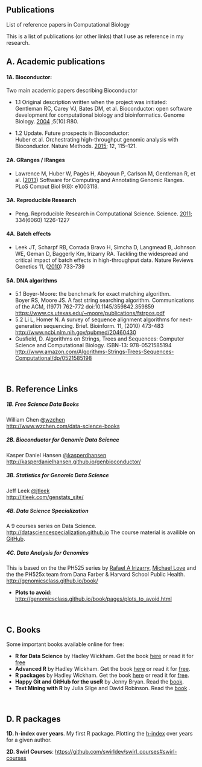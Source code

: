 ## Publications
List of reference papers in Computational Biology

This is a list of publications (or other links) that I use as reference in my research. 

## A. Academic publications
#### 1A. Bioconductor:  
Two main academic papers describing Bioconductor 
 
 * 1.1 Original description written when the project was initiated:  
 Gentleman RC, Carey VJ, Bates DM, et al. Bioconductor: open software development for computational biology and bioinformatics.
 Genome Biology. [2004](http://www.ncbi.nlm.nih.gov/pmc/articles/PMC545600/) ;5(10):R80.  
 
 * 1.2 Update. Future prospects in Bioconductor:  
 Huber et al. Orchestrating high-throughput genomic analysis with Bioconductor. 
 Nature Methods. [2015](http://www.nature.com/nmeth/journal/v12/n2/abs/nmeth.3252.html); 12, 115–121.  
 

#### 2A. GRanges / IRanges
* Lawrence M, Huber W, Pagès H, Aboyoun P, Carlson M, Gentleman R, et al. ([2013](http://journals.plos.org/ploscompbiol/article?id=10.1371/journal.pcbi.1003118)) Software for Computing and Annotating Genomic Ranges. PLoS Comput Biol 9(8): e1003118.  

#### 3A. Reproducible Research
* Peng. Reproducible Research in Computational Science. Science. [2011](http://www.sciencemag.org/content/334/6060/1226.abstract); 334(6060) 1226-1227  


#### 4A. Batch effects  
* Leek JT, Scharpf RB, Corrada Bravo H, Simcha D, Langmead B, Johnson WE, Geman D, Baggerly Km, Irizarry RA. Tackling the widespread and critical impact of batch effects in high-throughput data. Nature Reviews Genetics 11, ([2010](http://www.nature.com/nrg/journal/v11/n10/full/nrg2825.html)) 733-739  


#### 5A. DNA algorithms
* 5.1 Boyer-Moore: the benchmark for exact matching algorithm.  
 Boyer RS, Moore JS. A fast string searching algorithm. Communications of the ACM, (1977) 762-772 doi:10.1145/359842.359859 https://www.cs.utexas.edu/~moore/publications/fstrpos.pdf  
* 5.2 Li L, Homer N. A survey of sequence alignment algorithms for next-generation sequencing. Brief. Bioinform. 11, (2010) 473-483 http://www.ncbi.nlm.nih.gov/pubmed/20460430  
* Gusfield, D. Algorithms on Strings, Trees and Sequences: Computer Science and Computational Biology. ISBN-13: 978-0521585194 http://www.amazon.com/Algorithms-Strings-Trees-Sequences-Computational/dp/0521585198
  
<br>  
  
## B. Reference Links
##### 1B. Free Science Data Books
William Chen [@wzchen](https://twitter.com/wzchen)  
http://www.wzchen.com/data-science-books

##### 2B. Bioconductor for Genomic Data Science
Kasper Daniel Hansen [@kasperdhansen](https://twitter.com/kasperdhansen)  
http://kasperdanielhansen.github.io/genbioconductor/

##### 3B. Statistics for Genomic Data Science
Jeff Leek [@jtleek](https://twitter.com/jtleek)  
http://jtleek.com/genstats_site/  

##### 4B. Data Science Specialization  
A 9 courses series on Data Science. 
http://datasciencespecialization.github.io
The course material is availible on [GitHub](https://github.com/DataScienceSpecialization/courses).

##### 4C. Data Analysis for Genomics
This is based on the the PH525 series by [Rafael A Irizarry](https://twitter.com/rafalab), [Michael Love](https://twitter.com/mikelove) and the the PH525x team from Dana Farber & Harvard School Public Health. http://genomicsclass.github.io/book/  

* **Plots to avoid:** http://genomicsclass.github.io/book/pages/plots_to_avoid.html
  
<br>  
  


  
## C. Books  
Some important books available online for free:

* **R for Data Science** by Hadley Wickham. Get the book [here](https://www.amazon.com/R-Data-Science-Hadley-Wickham/dp/1491910399/ref=as_li_ss_tl?ie=UTF8&qid=1469550189&sr=8-1&keywords=R+for+data+science&linkCode=sl1&tag=devtools-20&linkId=6fe0069f9605cf847ed96c191f4e84dd) or read it for [free](http://r4ds.had.co.nz)  
* **Advanced R** by Hadley Wickham. Get the book [here](https://www.amazon.com/dp/1466586966/ref=cm_sw_su_dp?tag=devtools-20) or read it for [free](http://adv-r.had.co.nz/). 
* **R packages** by Hadley Wickham. Get the book [here](https://www.amazon.com/dp/1491910593/ref=cm_sw_su_dp?tag=r-pkgs-20) or read it for [free](http://r-pkgs.had.co.nz/).   
* **Happy Git and GitHub for the useR** by Jenny Bryan. Read the [book](http://happygitwithr.com/).  
* **Text Mining with R** by Julia Silge and David Robinson. Read the [book](https://www.tidytextmining.com/) . 

<br>  


## D. R packages
**1D. h-index over years**. My first R package. Plotting the [h-index](https://github.com/jdieramon/hIndex) over years for a given author.    

**2D. Swirl Courses**: https://github.com/swirldev/swirl_courses#swirl-courses




